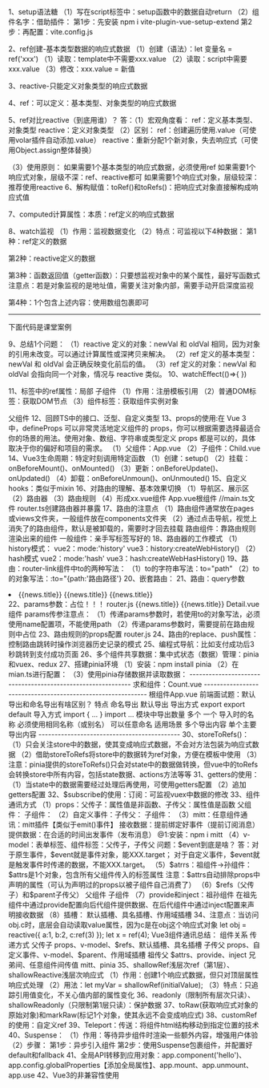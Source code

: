 1、setup语法糖
（1）写在script标签中：setup函数中的数据自动return
（2）组件名字：借助插件：
第1步：先安装
npm i vite-plugin-vue-setup-extend
第2步：再配置：vite.config.js
<script>
    import {defineConfig} from 'vite';
    import VueSetupExtend from 'vite-plugin-vue-setup-extend';
    export default defineConfig({
        plugins:[VueSetupExtend()]
    })
</script>
<script lang="ts" setup name="Person">
let a = 666;
</script>
2、ref创建-基本类型数据的响应式数据
（1）创建（语法）：let 变量名 = ref('xxx')
（1）读取：template中不需要xxx.value
（2）读取：script中需要xxx.value
（3）修改：xxx.value = 新值
<script lang="ts" setup name="Person">
    import {ref} from 'vue';
    //响应式数据：只要数据改变才做成响应式
    let name = ref('张三');
</script>
3、reactive-只能定义对象类型的响应式数据
<script lang="ts" setup name="Person">
    import {reactive} from 'vue';
    //（1）创建：响应式对象（深层次响应）：使用代理对象proxy
    let name = reactive({
        brand:'奔驰',price:100
    });
    //（2）读取：
    console.log(name.brand,name.price);
    //（3）修改：
</script>
4、ref：可以定义：基本类型、对象类型的响应式数据
<script lang="ts" setup name="Person">
    //（1）创建
    let car = ref({
        brand:'奔驰',price:100
    });
    //（2）读取
    console.log(car.value.brand);
    //（3）修改
    car.value.brand = '小米';
</script>
5、ref对比reactive（到底用谁）？
答：（1）宏观角度看：
ref：定义基本类型、对象类型
reactive：定义对象类型
（2）区别：
ref：创建遍历使用.value（可使用volar插件自动添加.value）
reactive：重新分配1个新对象，失去响应式（可使用Object.assign整体替换）
<script lang="ts" setup name="Person">
    import {reactive} from "vue";
    let car = reactive({
        brand:'奔驰',price:100
    });
    //错误方式：car = {brand:'宝马',price:1000};->页面不更新->为什么ref定义的响应式对象就更新？因为ref读取使用xxx.value，只要修改了value，就相当于更新了响应式数据
    //三角形🥰正确方式：Object.assign()方法整体替换1个新对象
    Object.assign(car,{brand:'宝马',price:1000});
</script>
<script lang="ts" setup name="Person">
    let car = reactive({
        brand:'奔驰',price:100
    });
    //错误方式：car = ref({brand:'宝马',price:1000});->页面不更新
    //三角形🥰正确方式：整体替换1个新对象
    Object.assign(car,{brand:'宝马',price:1000});
</script>
（3）使用原则：
如果需要1个基本类型的响应式数据，必须使用ref
如果需要1个响应式对象，层级不深：ref、reactive都可
如果需要1个响应式对象，层级较深：推荐使用reactive
6、解构赋值：toRef()和toRefs()：把响应式对象直接解构成响应式值
<script lang="ts" setup name="Person">
   import {reactive,toRef} from "vue";
   //响应式对象
   let person = reactive({
    name:'张三',
    age:18
   });
   //（1）解构赋值：toRefs()：把reactive定义的对象每一组key:value都变成新对象，但value都变为ref定义的响应式数据值：{name:ref(person.name),age:ref(person.age)}
   //解构
   let {name,age} = toRefs
   (person);
   console.log("直接解构出响应式数据name,age=",name,age);
   //（2）toRef（）
     let n1 = toRef(person,'name');
     let a1 = toRef(person,'age');
   (person);
</script>
7、computed计算属性：本质：ref定义的响应式数据
<script lang="ts" setup name="Person">
    import {ref,computed} from 'vue';
    let firstName = ref('李');
    let lastName = ref('四');
    // let fullName = computed(()=>{return firstName.value+lastName.value});
    let fullName = computed({
        get(){
            return firstName.value+ '-' + lastName.value
        },
        set(val){
            let [str1,str2] = val.split('-');
            firstName.value = str1;
            lastName.value = str2;
        }
    });
    //（1）读取计算属性
    console.log("~~fullName=",fullName);
    //（2）修改计算属性
    function changeName(){
        fullName.value = '张-三'
    }
</script>
8、watch监视
（1）作用：监视数据变化
（2）特点：可监视以下4种数据：
第1种：ref定义的数据
<script setup lang="ts">
import { ref, watch } from 'vue';
const count = ref(0);
watch(count, (newVal, oldVal) => {
  console.log(`count 从 ${oldVal} 变为 ${newVal}`);
});
count.value++; // 触发 watch 回调
</script>
第2种：reactive定义的数据
<script setup lang="ts">
import { reactive, watch } from 'vue';
const state = reactive({
  count: 0
});
watch(() => state.count, (newVal, oldVal) => {
  console.log(`state.count 从 ${oldVal} 变为 ${newVal}`);
});
state.count++; // 触发 watch 回调
</script>
第3种：函数返回值（getter函数）：只要想监视对象中的某个属性，最好写函数式
注意点：若是对象监视的是地址值，需要关注对象内部，需要手动开启深度监视
<script setup lang="ts">
import { reactive, watch } from 'vue';
const state = reactive({
  count: 0
});
watch(() => state.count, (newVal, oldVal) => {
  console.log(`state.count 从 ${oldVal} 变为 ${newVal}`);
});
state.count++; // 触发 watch 回调
</script>
第4种：1个包含上述内容：使用数组包裹即可
<script setup lang="ts">
import { ref, reactive, watch } from 'vue';
const count = ref(0);
const state = reactive({
  count: 0
});
watch([count, () => state.count], ([newCount, newStateCount], [oldCount, oldStateCount]) => {
  console.log(`count 从 ${oldCount} 变为 ${newCount}`);
  console.log(`state.count 从 ${oldStateCount} 变为 ${newStateCount}`);
});
count.value++; // 触发 watch 回调
state.count++; // 触发 watch 回调
</script>
---------------------------------------------------------------------------------------
下面代码是课堂案例
<script lang="ts" setup name="Person">
    import {ref,watch} from 'vue';
    //🥰第1种：监视ref定义的基本类型数据
    let sum = ref(0);
    function changeSum(){
        sum.value += 1;
    };
    let stopWatch = watch(sum,(newVal,oldVal)=>{
        console.log("sum变化了");
        if(newVal >= 10){
            stopWatch();
        }
    });
    //监视ref定义的对象类型数据
    let person = {
        name:'张三',
        age:18
    }
    function changeName(){
        person.value.name += "~";
    }
    function changeAge(){
        person.value.name += 1;
    }
    function changePerson(){
        person.value = {name:'丽丽',age:28};
    }
    //监视ref定义的对象类型数据，监视对象的地址值，若想监视对象内部属性变化，需要手动开启深度监视
    //注意：若修改ref定义的对象中的属性，则newValue和oldValue都是新值，因为它们是同一个对象
    //注意：若修改ref定义的对象，则newValue是新值，oldValue是旧值，因为它们是不同对象
    //watch(被监视的数据，监视的回调，配置对象等)
    watch(person,(newVal,oldVal)=>{
        console.log()
    }，{deep:true,immediate:true})
    //第2种：监视reactive定义的对象类型数据，默认开启深度监视【隐式创建深层监听】
    let obj = reactive({
        name:'张三',
        age:90
    });
    //注意：修改reactive定义的整个对象，为什么需要使用Object.assign()？
    //原因：因为使用 Object.assign() 可以将新对象的属性复制到原响应式对象上，而不是直接替换整个对象。当使用 Object.assign() 复制属性时，Proxy 代理会拦截这些属性的设置操作。对于已经存在的属性，Proxy 会触发相应的更新逻辑，通知 Vue 进行响应式更新。对于新添加的属性，Vue 会自动将其也纳入响应式系统，确保后续对该属性的修改也能触发更新。
    function changeObj(){
            Object.assign(obj, {name:'李四',
        age:80})
    }
    //为什么newVal和oldVal相同？
    //答：因为没有创建新对象，一直都是在原对象上操作属性，底层帮我们打印对象一直都是打印新对象（地址值没变）
    watch(obj,(newVal,oldVal)=>{
        console.log("~~obj变化了",newVal,oldVal);
    })

    //第3种：监视上述多个数据：监视人的名字和1台车【注意：写法】
  
    watch([()=>person.name,()=>person.car.c1],(newVal,oldVal)=>{
        console.log("~~newVal,oldVal=",newVal,oldVal);
    },{deep:true});

    //🥰第4种：监视ref或reactive定义的对象类型中的某个属性，注意点如下：
    //🥰（1）若该属性值不是对象类型，则需要写成函数形式
    //注意：非对象类型属性：需要使用 getter 函数形式传递给 watch。
    const person = reactive({
        name: 'Kimi',// 非对象类型
        car: {
            brand: 'Toyota',
            model: 'Corolla'
        }
    });
    watch(()=>person.name,(newVal,oldVal)=>{console.log("person.name变化了",newVal,oldVal)});

    //🥰（2）若该属性值依然是对象类型，可直接写成函数
    //注意：对象类型属性：可以直接传递给 watch，但需要设置 deep: true 来深度监听内部属性的变化。
    watch(person.car,(newVal,oldVal)=>{console.log("person.car变化了",newVal,oldVal)});
</script>
9、总结1个问题：
（1）reactive 定义的对象：newVal 和 oldVal 相同，因为对象的引用未改变。可以通过计算属性或深拷贝来解决。
（2）ref 定义的基本类型：newVal 和 oldVal 会正确反映变化前后的值。
（3）ref 定义的对象：newVal 和 oldVal 会指向同一个对象，情况与 reactive 类似。
10、watchEffect(()=>{   })
<script setup lang="ts">
    import {ref} from "vue";
    //数据
    let temp = ref(10);
    let height = ref(0);
    //方法
    function changeTemp(){
        temp.value += 10;
    }
    function changeHeight(){
        height.value += 10;
    }
    //（1）watch：按需监视 明确指出监视的数据
    watch([temp,height],(value)=>{
        let [newTemp,newHeight] = value;
        if(newTemp >= 60 || newHeight >= 80){
            console.log("~~给服务器发请求");
        }
    })
    //🔺（2）watchEffect：自动监视函数中用到哪些属性，就会监视哪些属性
    watchEffect(()=>{
        console.log("~~默认开启立即监视");
        if(temp.value >= 60 || height.value >= 80){
           console.log("~~给服务器发请求"); 
        }
    });
</script>
11、标签中的ref属性：局部
子组件
（1）作用：注册模板引用
（2）普通DOM标签：获取DOM节点
（3）组件标签：获取组件实例对象
<script>
    import {ref,defineExpose} from 'vue';
    let a = ref(0);
    let b = ref(1);
    let c = ref(2);
    function showLog(){
        console.log("~~a.value=",a.value);
    };
    //注意：只有子组件使用defineExpose()把数据暴露出去了，在父组件的使用ref属性获取该子组件数据时，才可获取这些值，否则无法获取这些值
    defineExpose({a:a.value,b:b.value,c:c.value});
</script>

父组件
<template>
<h2 ref="title">上海</h2>
<button @click="showLog">点我输出h2的title</button>
<Person ref="person">子组件</Person>
</template>
<script>
    import {ref} from "vue";
    let title = ref();
    function showLog(){
        console.log("~~title.value=",title.value)
    }
</script>
12、回顾TS中的接口、泛型、自定义类型
<script lang="ts" setup name="Person">
    //接口规范
    import {type PersonInter,type Persons} from "./types/index.ts";
    //（1）限制单条数据：
    let person:PersonInter = {
        id:001,
        name:'张三',
        age:60
    }
    //（2）限制多条数据
    let personList:Array<PersonInter> = [
        {
        id:001,
        name:'张三',
        age:60
    },
    {
        id:002,
        name:'李四',
        age:80
    }
    ]
    let personList:Persons = [
        {
        id:001,
        name:'张三',
        age:60
    },
    {
        id:002,
        name:'李四',
        age:80
    }
    ]
</script>
13、props的使用:在 Vue 3 中，defineProps 可以非常灵活地定义组件的 props，你可以根据需要选择最适合你的场景的用法。使用对象、数组、字符串或类型定义 props 都是可以的，具体取决于你的偏好和项目的需求。
（1）父组件：App.vue
<template>
<Child a="哈哈哈" b="嘻嘻嘻"></Child>
</template>
<script setup lang="ts">
    //let personList:Persons = xxxxx
    // 或  直接传泛型
    let personList = reactive<Persons>([
          {
        id:001,
        name:'张三',
        age:60
    },
    {
        id:002,
        name:'李四',
        age:80
    },
    {
        id:003,
        name:'王五',
        age:80
    }]);
</script>
（2）子组件：Child.vue
<template>
<div>
<h2>{{a}}</h2>
</div>
</template>
<script setup lang="ts">
//（1）接收list
//defineProps(['list']);
//（2）接收list + 限制类型 
let x = defineProps<{list:Persons}>();
// defineProps<{ list: Persons[] }>();
//（3）接收list + 限制类型 +限制必要性
widthDefaults(defineProps<{list:Persons}>(),list:()=>[{{
        id:000,
        name:'小李',
        age:100
    }}
]);
</script>
14、Vue3生命周期：特定时刻调用特定函数
（1）创建：setup()
（2）挂载：onBeforeMount()、onMounted()
（3）更新：onBeforeUpdate()、onUpdated()
（4）卸载：onBeforeUnmoun()、onUnmouted()
15、自定义hooks：类似于mixin
<script setup lang="ts">
    import useDog from "./hook/2、useDog.js";
    let {dogList,getDog} = useDog();  
</script>
16、对路由的理解、基本效果切换
（1）导航区、展示区
（2）路由器
（3）路由规则
（4）形成xx.vue组件
App.vue根组件
<template>
<div>
    <!--导航区-->
    <div class="navigate">
        <!-- <a href="#">首页</a>
         <a href="#">新闻</a>
          <a href="#">关于</a> -->
          <RouterLink to="/home" active-class="active">首页</RouterLink>
          <RouterLink to="/news"  active-class="active">新闻</RouterLink>
          <RouterLink to="/about" active-class="active">关于</RouterLink>
    </div>
    <!--展示区-->
    <div class="content">
        <!--此处可能要展示各种组件，具体展示啥组件需要看路径-->
        <router-view></router-view>
    </div>
</div>
</template>
//main.ts文件
<script setup lang="ts">   
import {createApp} from 'vue';
import App from './App.vue';
import router from './router';
//创建1个应用
let app = createApp(App);
//使用路由器
app.use(router);
//挂载整个应用到app容器中
app.mount('#app');

</script>
router.ts创建路由器并暴露
<script lang="ts">
    //第1步：引入createRouter
    import {createRouter,createWebHistory} from 'vue-router';
    import Home from './components/Home';
    //第2步：创建路由器
    let router = createRouter({
        history:createWebHistory(),
        routes:[
            {
                path:'/home',
                component:Home
            },
             {
                path:'/about',
                component:About
            },
             {
                path:'/news',
                component:News
            }
        ]
    });
    //暴露router
    export default router;
</script>
17、路由的注意点
（1）路由组件通常放在pages或views文件夹，一般组件放在components文件夹
（2）通过点击导航，视觉上消失了的路由组件，默认是被卸载的，需要时才回去挂载
路由组件：靠路由规则渲染出来的组件
一般组件：亲手写标签写好的
18、路由器的工作模式
（1）history模式：
vue2：mode:'history'
vue3：history:createWebHistory()
（2）hash模式
vue2：mode:'hash'
vue3：hash:createWebHasHistory()
19、路由：router-link组件中to的两种写法：
（1）to的字符串写法：to="path"
<RouterLink to="/home"></RouterLink>
（2）to的对象写法：:to="{path:'路由路径'}
<RouterLink :to="{path:'/home'}"></RouterLink>
20、嵌套路由：
<script lang="ts">
    //第1步：引入createRouter
    import {createRouter,createWebHistory} from 'vue-router';
    import Home from './components/Home';
    //第2步：创建路由器
    let router = createRouter({
        history:createWebHistory(),
        routes:[
            {
                path:'/home',
                component:Home
            },
             {
                path:'/about',
                component:About
            },
             {
                path:'/news',
                component:News
            }
        ]
    });
    //暴露router
    export default router;
</script>
21、路由：query参数
<li v-for="news in newsList" :key="news.id">
<!--（1）第1种写法-->
<router-link :to="`/news/detail?id=${news.id}&&title=${news.title}&&content=${news.content}`">{{news.title}}</router-link>
<!--（2）第2种写法-->
<router-link :to="{path:'/news/detail',query:{
id:news.id}}">{{news.title}}</router-link>
<router-link :to="{name:'detail',query:{
id:news.id}}">{{news.title}}</router-link>
</li>
<script setup lang="ts">
    //Detail.vue
    import {toRefs} from "vue";
    import {useRoute} from 'vue-router';
    let route = useRoute();
    //解构响应式对象
    let {query} = toRefs(route);
</script>
22、params参数：占位！！！
router.js
<script>
    import Detail from "./components/"
    {
        name:'detail',
        path:'/news/detail/:x/:y/:z',//占位符
        component:Detail
    }
</script>
<!--第1种写法：-->
<router-link to="/news/detail/哈哈哈/您好/哈哈哈">{{news.title}}
</router-link>
<!--第2种写法：-->
<router-link :to="{name:'detail',params:{id:news.id,title:news.title,content:news.content}}">{{news.title}}
</router-link>
Detail.vue组件
<script>
</script>
params传参注意点：
（1）传递params参数时，若使用to的对象写法，必须使用name配置项，不能使用path
（2）传递params参数时，需要提前在路由规则中占位
23、路由规则的props配置
router.js
<script>
    import Detail from "./components/"
    {
        name:'detail',
        path:'/news/detail/:id/:title/:content',//占位符
        component:Detail,
        //写法1：布尔值：将路由收到的所有params参数作为props传给路由组件
        // props:true,
        //写法2：函数式：可自由决定将什么作为props参数传给组件
        props(route){
            return route.query;
        },
        //写法3：对象式：可自由决定将什么作为props参数传给组件【写死了，用得较少】
        // props:{
        //     a:100,
        //     b:200,
        //     c:300
        // }
    }
    defineProps(['id','title','content'])
</script>
24、路由的replace、push属性：控制路由跳转时操作浏览器历史记录的模式
25、编程式导航：比如支付成功后3秒跳转到支付成功页面
<script setup lang="ts">
    //Detail.vue
    import {onMounted} from "vue";
    import {useRouter} from 'vue-router';
    let router = useRouter();
    onMounted(()=>{
        //编程式路由导航（脱离router-link的导航）
        router.push('/news');
    },3000);
</script>
26、多个组件共享数据：集中式状态（数据）管理：pinia和vuex、redux
27、搭建pinia环境
（1）安装：npm install pinia
（2）在mian.ts进行配置：
<script lang="ts">
//引入
import {createPinia} from 'pinia';
//创建
const pinia = createPinia();
//安装
app.use(pinia);
</script>
（3）使用pinia存储数据并读取数据：
<script lang="ts">
//存数据：defineStore()
import { defineStore } from 'pinia';
//分别暴露
export const useCountStore = defineStore("count", {
    //(1)存储数据
    state() {
        return {
            sum: 6
        }
    }
})
</script>
------------------------------------------------------------
求和组件：Count.vue
<template>
    <div>
        <h2>我是App组件</h2>
    </div>
</template>
<script lang="ts" setup name="Count">
import {useCountStore} from './store/count.ts';
let n = ref(1);
//(3)使用useCountStore得到1个专门保存count相关的store
const countStore = useCountStore();
//(2)读数据：获取store中state中的数据：两种方式
console.log("~~countStore.sum=",countStore.sum);
console.log("~~countStore.$state.sum=",countStore.$state.sum);
//（4）修改数据
function add(){
    //方式1：单个修改
    countStore.sum += 1;
    countStore.num += 666;
    //方式2：批量修改（批量变更）
    countStore.$patch({
        sum:888,
        num:1000
    });
    //方式3：
    countStore.increment(n.value);
}
//减法
function decrese(){
    //方式1：单个修改
    countStore.sum += 1;
    countStore.num += 666;
    //方式2：批量修改（批量变更）
    countStore.$patch({
        sum:888,
        num:1000
    });
    //方式3：
    countStore.increment(n.value);
}
</script>
------------------------------------------------------------
根组件App.vue
<template>
    <div>
        <h2>我是App组件</h2>
    </div>
</template>
<script lang="ts" setup name="App">

</script>
前端面试题：默认导出和命名导出有啥区别？
特点	                 命名导出	                    默认导出
导出方式	          export	                    export default
导入方式	          import { ... }	            import ...
模块中导出数量	       多个	                         一个
导入时的名称	 必须使用相同名称（或别名）	           可以任意命名
适用场景	         多个导出内容	                  单个主要导出内容
--------------------------------------------
30、storeToRefs()：
（1）只会关注store中的数据，使其变成响应式数据，不会对方法包装为响应式数据
（2）借助storeToRefs将store中的数据转为ref对象，方便在模板中使用
（3）注意：pinia提供的storeToRefs()只会对state中的数据做转换，但vue中的toRefs会转换store中所有内容，包括state数据、actions方法等等
<script setup lang="ts">
    import {storeToRefs} from "pinia";
    import {useTalkStore} from "./store/talkList.ts";
    const talkStore = useTalkStore();
    const {talkList } = storeToRefs(talkStore);
</script>
31、getters的使用：
（1）当state中的数据需要经过处理后再使用，可使用getters配置
（2）追加getters配置
<script setup lang="ts">
    import {storeToRefs} from "pinia";
    import {useTalkStore} from "./store/talkList.ts";
    const talkStore = useTalkStore();
    const {talkList } = storeToRefs(talkStore);
</script>
32、$subscribe的使用：订阅：可监视vuex中数据的修改
<script setup lang="ts">
    import {storeToRefs} from "pinia";
    import {useTalkStore} from "./store/talkList.ts";
    const talkStore = useTalkStore();
    const {talkList } = storeToRefs(talkStore);
    talkStore.$subscribe((mutate,state)=>{
        console.log("~~talkStore中保存的数据发生了变化");
        localStorage.setItem("talkList",JOSN.stringify(state.talkList));
    })
</script>
33、组件通讯方式
（1）props：父传子：属性值是非函数、子传父：属性值是函数
父组件：
<template>
<!--@1:传递props-->
<Child :car="car" :getToy="getToy"></Child>
<h2>子组件给的玩具：{{toy}}</h2>
</template>
<script setup lang="ts">
    import Child from "./Child.vue";
    //数据
    let car = ref('奔驰');
    let toy = ref('');
    //方法
    function getToy(value:string){
        toy.value = value;
    }
</script>
子组件：
<template>
<div>
    <h2>子组件</h2>
    <h3>父组件的车：{{car}}</h3>
    <h3 @click="getToy(toy)">把玩具给父组件</h3>
</div>
</template>
<script setup lang="ts">
    let toy = ref("奥特曼");
    //@2:声明接收props
    defineProps(['car','getToy']);
</script>
（2）自定义事件：子传父：
<template>
<!--给子组件Child绑定事件-->
<Child @custom="custom"></Child>
<h2>子组件给的玩具：{{toy}}</h2>
</template>
<script setup lang="ts">
   function test(value:number,a:number,b:number,c:number,event:Event){
    console.log("test",value);
   }
</script>
子组件：
<template>
<button @click="emit('custom',888)">测试</button>
</template>
<script setup lang="ts">
   let toy = ref('奥托');
   //声明事件
   const emit = defineEmits(['custom']);
//    onMounted(()=>{
//     setTimeOut(()=>{
//         //调用事件
//         emit('custom');
//     },3000);
//    })
</script>
（3）mitt：任意组件通讯：mitt插件【类似于emit()事件】
接收数据：提前绑定好事件（提前订阅消息）
提供数据：在合适的时间出发事件（发布消息）
@1:安装：npm i mitt
<script lang="ts">
    //@2：引入mitt
    import mitt from 'mitt';
    //@3：调用mitt得到emitter，emitter可：绑定事件、触发事件
    const emitter  = mitt();
    //@5：绑定事件
    emitter.on("fn1",()=>{
        console.log("~~fn1调用了");
    })
    emitter.on("fn2",()=>{
         console.log("~~fn2调用了");
    })
    setInterval(()=>{
      //@6：触发事件
      emitter.emit('test1');
      emitter.emit('test2');  
    },1000);
    setTimeout(()=>{
      //@7：解绑事件
      emitter.off('test1');
      emitter.off('test2');  
    },1000);
    //@8：清空事件
    emitter.all.clear();
    //@4：暴露emitter
    export default emitter;
</script>
<script lang="ts">
    import emitter from "./emitter.ts";
    //解绑事件
    onUnmounted(()=>{
        emitter.off('send-toy');
    })
</script>
（4）v-model：表单标签、组件标签：父传子，子传父
问题：$event到底是啥？
答：对于原生事件，$event就是事件对象，能XXX.target；
对于自定义事件，$event就是触发事件时传递的数据，不能XXX.target。
<AtguiguInput :modelValue="username" @update:modelValue="username == $event"></AtguiguInput>
（5）$atrrs：祖组件->孙组件：$attrs是1个对象，包含所有父组件传入的标签属性
注意：$attrs自动排除props中声明的属性（可认为声明过的props以被子组件自己消费了）
（6）$refs（父传子）和$parent子传父）
父组件
<script setup lang="ts">
    
</script>
子组件
<script setup lang="ts">

</script>
（7）provide和inject：祖孙组件
在祖先组件中通过provide配置向后代组件提供数据、在后代组件中通过inject配置来声明接收数据
（8）插槽：
默认插槽、具名插槽、作用域插槽
34、注意点：当访问obj.c时，底层会自动读取value属性，因为c是在obj这个响应式对象
let obj = reactive({
    a:1,
    b:2,
    c:ref(3)
});
let x = ref(4);
Vue3组件通讯总结：
组件关系                               传递方式
父传子                 props、v-model、$refs、默认插槽、具名插槽
子传父                 props、自定义事件、v-model、$parent、作用域插槽
祖传父                 $attrs、provide、inject
兄弟间、任意组件间传值   mitt、pinia
35、shallowRef浅层次ref（第1层）、shallowReactive浅层次响应式
（1）作用：创建1个响应式数据，但只对顶层属性响应式处理
（2）用法：let myVar = shallowRef(initialValue);
（3）特点：只追踪引用值变化，不关心值内部的属性变化
<script setup lang="ts">
    import {ref,shallowRef,shallowReactive} from 'vue';
    let sum = shallowRef(0);
    let person = shallowRef({
        name:'张三',
        age:18
    });
    //修改成功：因为sum.value是第1层（浅层）
    function changeSum(){
        sum.value += 1;
    };
    //修改失效：因为person.value是第1层，再.name就是第2层【深层】
    function changeName(){
        person.value.name = '李四';
    };
    //修改失效：因为person.value是第1层，再.age就是第2层【深层】
    function changeAge(){
        person.value.age = 28;
    };
    //修改成功：因为person.value是第1层（浅层）
    function changePerson(){
        person.value = {
            name:'Tony',
            age:100
        }
    };
    //深层次响应式
    let car = reactive({
        color:'red',
        brand:'奔驰'
    });
    //浅层次响应式
    let car = shallowReactive({
        color:'red',
        options:{
            brand:'奔驰',
            engin:'V8'
        }
    });
    //修改成功：浅层次
    function changeColor(){
        car.color = 'black';
    }
    //修改失败：深层次
    function changeBrand(){
        car.options.brand = '宝马';
        Objec.assign(car.options) = {
             brand:'大众',
             engin:'V10'
        }
    }
</script>
36、readonly（限制所有层次只读）、shallowReadonly（只限制第1层只读）：保护数据
<script setup lang="ts">
    import {readonly} from 'vue';
    //sum可修改
    let sum = ref(0);
    //sum2不能修改
    let sum2 = readonly(sum);
    //修改成功：因为sum.value是第1层（浅层）
    function changeSum(){
        sum.value += 1;
    };
    //修改失败：sum2是只读
    function changeSum2(){
        sum2.value += 1;
    };
    let car = reactive({
        color:'red',
        options:{
            brand:'奔驰',
            engin:'V8'
        }
    });
    let car2 = shallowReadonly(car);
</script>
37、toRaw(获取响应式对象的原始对象)和markRaw(标记1个对象，使其永远不会变成响应式)
<script setup lang="ts">
    import {reactive,toRaw,markRow} from 'vue';
    //响应式数据
    let person = reactive({
        name:'张三',
        age:18
    });
    //获取响应式数据的最原始格式：比如使用第3方库：mockjs、中国4个直辖市
    let oldPerson = toRaw(person);
    let citys = markRow({id:001,name:'北京'},{id:002,name:'上海'},{id:003,name:'天津'},{id:004,name:'重庆'})
</script>
38、customRef的使用：自定义ref
<script setup lang="ts">
    import {ref} from 'vue';
    //（1）需求：使用Vue默认提供的默认ref定义响应式数据，页面改变，数据等1秒后才更新
    let msg1 = ref('您好');
    //（2）解决：自定义ref
    let initValue = '你好';//初始值
    let timer;
    //track跟踪、trigger触发（发射器）
    let msg2 = customRef((track,trigger)=>{
        return {
            //msg2被读取时调用
            get(){
                track();//持续跟踪：告诉vue数据msg2很重要，要对msg2进行持续关注，一旦msg2变化就去更新
                return initValue;
            },
            //msg2被修改时调用
            set(val){
                clearTimeout(timer);
                timer = setTimeout(()=>{
                    initValue = val;
                    trigger();//通知变化：通知Vue数据msg变化了
                },1000);
            }
        }
    });
</script>
39、Teleport：传送：将组件html结构移动到指定位置的技术
<teleport to="body">
    <div class="modal" v-show="isShow">
    </div>
</teleport>
40、Suspense：
（1）作用：等待异步组件时渲染一些额外内容，增强用户体验
（2）步骤：
第1步：异步引入组件
第2步：使用Suspense包裹组件，并配置好default和fallback
<template>
<Suspense>
    <template v-slot:default>
        <Child/>
    </template>
    <template v-slot:fallback>
        <h3>加载中......</h3>
    </template>
</Suspense>
</template>
41、全局API转移到应用对象：app.component('hello')、app.config.globalProperties【添加全局属性】、app.mount、app.unmount、app.use
42、Vue3的非兼容性使用
